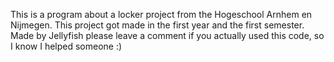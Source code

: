 This is a program about a locker project from the Hogeschool Arnhem en Nijmegen. This project got made in the first year and the first semester.
Made by Jellyfish
please leave a comment if you actually used this code, so I know I helped someone :)
